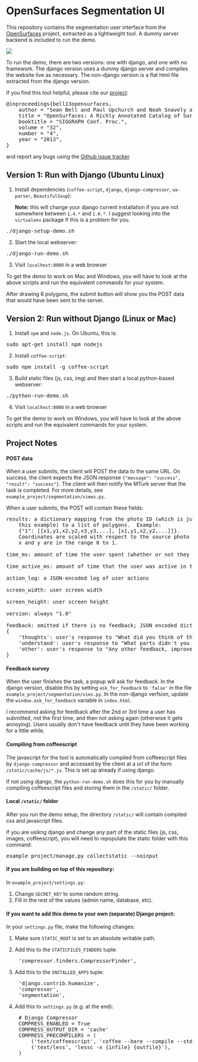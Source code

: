 # OpenSurfaces Segmentation UI
This repository contains the segmentation user interface from the
[OpenSurfaces](http://opensurfaces.cs.cornell.edu) project, extracted as a
lightweight tool.  A dummy server backend is included to run the demo.

![](https://github.com/seanbell/opensurfaces-segmentation-ui/blob/master/screenshot.png?raw=true)

To run the demo, there are two versions: one with django, and one with no
framework.  The django version uses a dummy django server and compiles the
website live as necessary.  The non-django version is a flat html file
extracted from the django version.

If you find this tool helpful, please cite our
[project](http://opensurfaces.cs.cornell.edu/publications):
<pre>
@inproceedings{bell13opensurfaces,
	author = "Sean Bell and Paul Upchurch and Noah Snavely and Kavita Bala",
	title = "OpenSurfaces: A Richly Annotated Catalog of Surface Appearance",
	booktitle = "SIGGRAPH Conf. Proc.",
	volume = "32",
	number = "4",
	year = "2013",
}
</pre>
and report any bugs using the [Github issue
tracker](https://github.com/seanbell/opensurfaces-segmentation-ui/issues).

## Version 1: Run with Django (Ubuntu Linux)

1. Install dependencies (`coffee-script`, `django`, `django-compressor`,
   `ua-parser`, `BeautifulSoup`):

   <b>Note:</b> this will change your django current installation if you are
   not somewhere between `1.4.*` and `1.6.*`.  I suggest looking into the
   `virtualenv` package if this is a problem for you.
<pre>
./django-setup-demo.sh
</pre>

2. Start the local webserver:
<pre>
./django-run-demo.sh
</pre>

3. Visit `localhost:8000` in a web browser

To get the demo to work on Mac and Windows, you will have to look at the above
scripts and run the equivalent commands for your system.

After drawing 6 polygons, the submit button will show you the POST data
that would have been sent to the server.

## Version 2: Run without Django (Linux or Mac)

1. Install `npm` and `node.js`.  On Ubuntu, this is:
<pre>
sudo apt-get install npm nodejs
</pre>

2. Install `coffee-script`:
<pre>
sudo npm install -g coffee-script
</pre>

3. Build static files (js, css, img) and then start a local python-based
   webserver:
<pre>
./python-run-demo.sh
</pre>

4. Visit `localhost:8000` in a web browser

To get the demo to work on Windows, you will have to look at the above scripts
and run the equivalent commands for your system.

## Project Notes

#### POST data

When a user submits, the client will POST the data to the same URL.  On
success, the client expects the JSON response `{"message": "success", "result":
"success"}`.  The client will then notify the MTurk server that the task is
completed.  For more details, see
`example_project/segmentation/views.py`.

When a user submits, the POST will contain these fields:
<pre>
results: a dictionary mapping from the photo ID (which is just "1" in
	this example) to a list of polygons.  Example:
	{"1": [[x1,y1,x2,y2,x3,y3,...], [x1,y1,x2,y2,...]]}.
	Coordinates are scaled with respect to the source photo dimensions, so both
	x and y are in the range 0 to 1.

time_ms: amount of time the user spent (whether or not they were active)

time_active_ms: amount of time that the user was active in the current window

action_log: a JSON-encoded log of user actions

screen_width: user screen width

screen_height: user screen height

version: always "1.0"

feedback: omitted if there is no feedback; JSON encoded dictionary of the form:
{
	'thoughts': user's response to "What did you think of this task?",
	'understand': user's response to "What parts didn't you understand?",
	'other': user's response to "Any other feedback, improvements, or suggestions?"
}
</pre>

#### Feedback survey

When the user finishes the task, a popup will ask for feedback.  In the django
version, disable this by setting `ask_for_feedback` to `'false'` in the file
`example_project/segmentation/vies.py`.  In the non-django verfsion, update the
`window.ask_for_feedback` variable in `index.html`.

I recommend asking for feedback after the 2nd or 3rd time a user has submitted,
not the first time, and then not asking again (otherwise it gets annoying).
Users usually don't have feedback until they have been working for a little while.

#### Compiling from coffeescript
The javascript for the tool is automatically compiled from coffeescript files
by `django-compressor` and accessed by the client at a url of the form
`/static/cache/js/*.js`.  This is set up already if using django.

If not using django, the `python-run-demo.sh` does this for you by manually
compiling coffeescript files and storing them in the `/static/` folder.

#### Local `/static/` folder
After you run the demo setup, the directory `/static/` will contain compiled css
and javascript files.

If you are usikng django and change any part of the static files (js, css,
images, coffeescript), you will need to repopulate the static folder with this
command:
<pre>
example_project/manage.py collectstatic --noinput
</pre>

#### If you are building on top of this repository:
In `example_project/settings.py`:
  1. Change `SECRET_KEY` to some random string.
  2. Fill in the rest of the values (admin name, database, etc).

#### If you want to add this demo to your own (separate) Django project:
In your `settings.py` file, make the following changes:

1. Make sure `STATIC_ROOT` is set to an absolute writable path.

2. Add this to the `STATICFILES_FINDERS` tuple:
<pre>
	'compressor.finders.CompressorFinder',
</pre>

3. Add this to the `INSTALLED_APPS` tuple:
<pre>
	'django.contrib.humanize',
	'compressor',
	'segmentation',
</pre>

4. Add this to `settings.py` (e.g. at the end):
<pre>
	# Django Compressor
	COMPRESS_ENABLED = True
	COMPRESS_OUTPUT_DIR = 'cache'
	COMPRESS_PRECOMPILERS = (
		('text/coffeescript', 'coffee --bare --compile --stdio'),
		('text/less', 'lessc -x {infile} {outfile}'),
	)
</pre>

